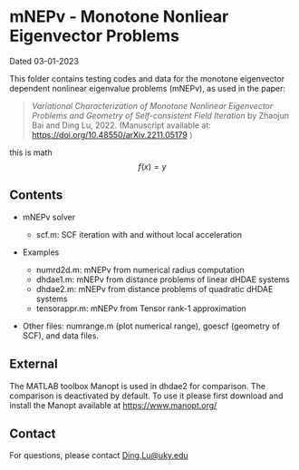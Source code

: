 # mNEPv - Monotone Nonliear Eigenvector Problems

Dated 		03-01-2023

This folder contains testing codes and data for the monotone eigenvector
dependent nonlinear eigenvalue problems (mNEPv), as used in the paper:

> *Variational Characterization of Monotone Nonlinear Eigenvector Problems
and Geometry of Self-consistent Field Iteration*
by Zhaojun Bai and Ding Lu, 2022.
(Manuscript available at: https://doi.org/10.48550/arXiv.2211.05179 )


this is math
$$ f(x)=y $$


## Contents

- mNEPv solver
	- scf.m:			SCF iteration with and without local acceleration

- Examples 
	- numrd2d.m:  		mNEPv from numerical radius computation  
	- dhdae1.m: 		mNEPv from distance problems of linear dHDAE systems
	- dhdae2.m:			mNEPv from distance problems of quadratic dHDAE systems
	- tensorappr.m:  	mNEPv from Tensor rank-1 approximation

- Other files: numrange.m (plot numerical range), goescf (geometry of SCF), and data files.


## External

The MATLAB toolbox Manopt is used in dhdae2 for comparison. The
comparison is deactivated by default. To use it please first download
and install the Manopt available at https://www.manopt.org/


## Contact 	

For questions, please contact Ding.Lu@uky.edu 

